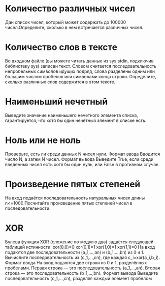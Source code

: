 # Количество различных чисел

Дан список чисел, который может содержать до 100000 чисел.Определите, сколько в нем встречается различных чисел.

# Количество слов в тексте

Во входном файле (вы можете читать данные из sys.stdin, подключив библиотеку sys) записан текст. Словом считается последовательность непробельных символов идущих подряд, слова разделены одним или большим числом пробелов или символами конца строки. Определите, сколько различных слов содержится в этом тексте.

# Наименьший нечетный

Выведите значение наименьшего нечетного элемента списка, гарантируется, что хотя бы один нечётный элемент в списке есть.

# Ноль или не ноль

Проверьте, есть ли среди данных N чисел нули.
Формат ввода
Вводится число N, а затем N чисел.
Формат вывода
Выведите True, если среди введенных чисел есть хотя бы один нуль, или False в противном случае.

# Произведение пятых степеней

На вход подаётся последовательность натуральных чисел длины n<=1000.Посчитайте произведение пятых степеней чисел в последовательности.

# XOR

Булева функция XOR (сложение по модулю два) задаётся следующей таблицей истинности:
xor(0,0)=0
xor(0,1)=1
xor(1,0)=1
xor(1,1)=0
На вход подаются две последовательности (a_1,…,an) и (b_1,…,bn) из 0 и 1.
Вычислите последовательность из (c_1,…,cn), где каждая c_i=xor(a_i,b_i).
Формат ввода
На вход подаются две строки из 0 и 1, разделённых пробелами.
Первая строка — это последовательность (a_1,…,an).
Вторая строка — это последовательность (b_1,…,bn).
Формат вывода
Выведите последовательность (c_1,…,cn), разделяя каждый элемент пробелом
